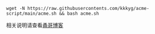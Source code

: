 ```
wget -N https://raw.githubusercontents.com/kkkyg/acme-script/main/acme.sh && bash acme.sh
```


相关说明请查看[甬哥博客](https://kkkyg.blogspot.com/2022/03/githubacmeshssltlseccwarp.html)
